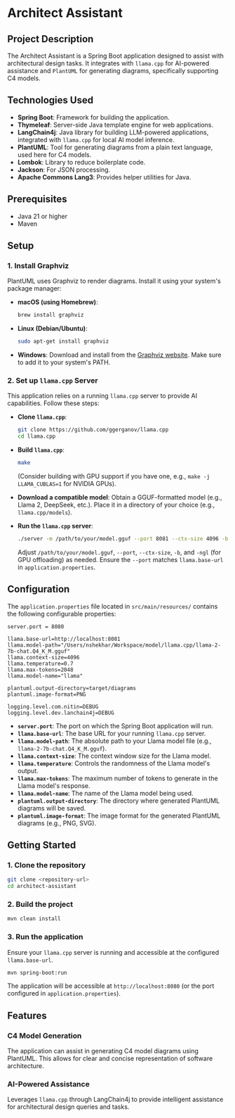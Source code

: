 # Architect Assistant

## Project Description
The Architect Assistant is a Spring Boot application designed to assist with architectural design tasks. It integrates with `llama.cpp` for AI-powered assistance and `PlantUML` for generating diagrams, specifically supporting C4 models.

## Technologies Used
*   **Spring Boot**: Framework for building the application.
*   **Thymeleaf**: Server-side Java template engine for web applications.
*   **LangChain4j**: Java library for building LLM-powered applications, integrated with `llama.cpp` for local AI model inference.
*   **PlantUML**: Tool for generating diagrams from a plain text language, used here for C4 models.
*   **Lombok**: Library to reduce boilerplate code.
*   **Jackson**: For JSON processing.
*   **Apache Commons Lang3**: Provides helper utilities for Java.

## Prerequisites
*   Java 21 or higher
*   Maven

## Setup

### 1. Install Graphviz
PlantUML uses Graphviz to render diagrams. Install it using your system's package manager:

*   **macOS (using Homebrew)**:
    ```bash
    brew install graphviz
    ```
*   **Linux (Debian/Ubuntu)**:
    ```bash
    sudo apt-get install graphviz
    ```
*   **Windows**: Download and install from the [Graphviz website](https://graphviz.org/download/). Make sure to add it to your system's PATH.

### 2. Set up `llama.cpp` Server
This application relies on a running `llama.cpp` server to provide AI capabilities. Follow these steps:

*   **Clone `llama.cpp`**:
    ```bash
    git clone https://github.com/ggerganov/llama.cpp
    cd llama.cpp
    ```
*   **Build `llama.cpp`**:
    ```bash
    make
    ```
    (Consider building with GPU support if you have one, e.g., `make -j LLAMA_CUBLAS=1` for NVIDIA GPUs).

*   **Download a compatible model**: Obtain a GGUF-formatted model (e.g., Llama 2, DeepSeek, etc.). Place it in a directory of your choice (e.g., `llama.cpp/models`).

*   **Run the `llama.cpp` server**:
    ```bash
    ./server -m /path/to/your/model.gguf --port 8081 --ctx-size 4096 -b 1024 -ngl 30
    ```
    Adjust `/path/to/your/model.gguf`, `--port`, `--ctx-size`, `-b`, and `-ngl` (for GPU offloading) as needed. Ensure the `--port` matches `llama.base-url` in `application.properties`.

## Configuration

The `application.properties` file located in `src/main/resources/` contains the following configurable properties:

```properties
server.port = 8080

llama.base-url=http://localhost:8081
llama.model-path="/Users/nshekhar/Workspace/model/llama.cpp/llama-2-7b-chat.Q4_K_M.gguf"
llama.context-size=4096
llama.temperature=0.7
llama.max-tokens=2048
llama.model-name="llama"

plantuml.output-directory=target/diagrams
plantuml.image-format=PNG

logging.level.com.nitin=DEBUG
logging.level.dev.lanchain4j=DEBUG
```

*   **`server.port`**: The port on which the Spring Boot application will run.
*   **`llama.base-url`**: The base URL for your running `llama.cpp` server.
*   **`llama.model-path`**: The absolute path to your Llama model file (e.g., `llama-2-7b-chat.Q4_K_M.gguf`).
*   **`llama.context-size`**: The context window size for the Llama model.
*   **`llama.temperature`**: Controls the randomness of the Llama model's output.
*   **`llama.max-tokens`**: The maximum number of tokens to generate in the Llama model's response.
*   **`llama.model-name`**: The name of the Llama model being used.
*   **`plantuml.output-directory`**: The directory where generated PlantUML diagrams will be saved.
*   **`plantuml.image-format`**: The image format for the generated PlantUML diagrams (e.g., PNG, SVG).

## Getting Started

### 1. Clone the repository
```bash
git clone <repository-url>
cd architect-assistant
```

### 2. Build the project
```bash
mvn clean install
```

### 3. Run the application
Ensure your `llama.cpp` server is running and accessible at the configured `llama.base-url`.
```bash
mvn spring-boot:run
```

The application will be accessible at `http://localhost:8080` (or the port configured in `application.properties`).

## Features

### C4 Model Generation
The application can assist in generating C4 model diagrams using PlantUML. This allows for clear and concise representation of software architecture.

### AI-Powered Assistance
Leverages `llama.cpp` through LangChain4j to provide intelligent assistance for architectural design queries and tasks.